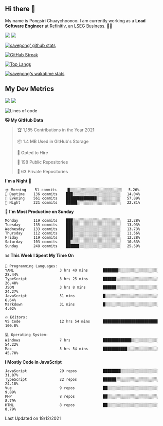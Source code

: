 ## Hi there 👋

My name is Pongsiri Chuaychoonoo. I am currently working as a **Lead Software Engineer** at [Refinitiv, an LSEG Business](https://www.refinitiv.com). 👨‍💻

[<img src="https://img.shields.io/badge/savepong.com-%230077B5.svg?&style=for-the-badge&color=81e6d9" />](https://savepong.com)
[<img src="https://img.shields.io/badge/linkedin-%230077B5.svg?&style=for-the-badge&logo=linkedin&logoColor=white" />](https://www.linkedin.com/in/savepong)

[![savepong' github stats](https://github-readme-stats.vercel.app/api?username=savepong&show_icons=true&count_private=true&theme=gotham&hide_border=true&bg_color=00000000&text_color=768390FF)](https://savepong.com/posts/stats)

[![GitHub Streak](https://github-readme-streak-stats.herokuapp.com?user=savepong&theme=gotham&hide_border=true&background=00000000&dates=768390FF)](https://savepong.com/posts/stats)

[![Top Langs](https://github-readme-stats.vercel.app/api/top-langs/?username=savepong&layout=compact&langs_count=10&theme=gotham&hide_border=true&bg_color=00000000&text_color=768390FF)](https://savepong.com/posts/stats)

[![savepong's wakatime stats](https://github-readme-stats.vercel.app/api/wakatime?username=@savepong&layout=default&theme=gotham&hide_border=true&bg_color=00000000&text_color=768390FF)](https://savepong.com/posts/stats)

## My Dev Metrics

[![](https://komarev.com/ghpvc/?username=savepong&color=blue&label=Profile%20Views)](https://github.com/savepong)
[![](https://img.shields.io/github/followers/savepong?label=GitHub%20Followers)](https://github.com/savepong)

<!--START_SECTION:waka-->
![Lines of code](https://img.shields.io/badge/From%20Hello%20World%20I%27ve%20Written-4%20Million%20lines%20of%20code-blue)

**🐱 My GitHub Data** 

> 🏆 1,185 Contributions in the Year 2021
 > 
> 📦 1.4 MB Used in GitHub's Storage 
 > 
> 💼 Opted to Hire
 > 
> 📜 198 Public Repositories 
 > 
> 🔑 63 Private Repositories  
 > 
**I'm a Night 🦉** 

```text
🌞 Morning    51 commits     █░░░░░░░░░░░░░░░░░░░░░░░░   5.26% 
🌆 Daytime    136 commits    ███░░░░░░░░░░░░░░░░░░░░░░   14.04% 
🌃 Evening    561 commits    ██████████████░░░░░░░░░░░   57.89% 
🌙 Night      221 commits    █████░░░░░░░░░░░░░░░░░░░░   22.81%

```
📅 **I'm Most Productive on Sunday** 

```text
Monday       119 commits    ███░░░░░░░░░░░░░░░░░░░░░░   12.28% 
Tuesday      135 commits    ███░░░░░░░░░░░░░░░░░░░░░░   13.93% 
Wednesday    133 commits    ███░░░░░░░░░░░░░░░░░░░░░░   13.73% 
Thursday     112 commits    ███░░░░░░░░░░░░░░░░░░░░░░   11.56% 
Friday       119 commits    ███░░░░░░░░░░░░░░░░░░░░░░   12.28% 
Saturday     103 commits    ██░░░░░░░░░░░░░░░░░░░░░░░   10.63% 
Sunday       248 commits    ██████░░░░░░░░░░░░░░░░░░░   25.59%

```


📊 **This Week I Spent My Time On** 

```text
💬 Programming Languages: 
YAML                     3 hrs 40 mins       ███████░░░░░░░░░░░░░░░░░░   28.44% 
TypeScript               3 hrs 25 mins       ██████░░░░░░░░░░░░░░░░░░░   26.48% 
JSON                     3 hrs 8 mins        ██████░░░░░░░░░░░░░░░░░░░   24.27% 
JavaScript               51 mins             █░░░░░░░░░░░░░░░░░░░░░░░░   6.64% 
Markdown                 31 mins             █░░░░░░░░░░░░░░░░░░░░░░░░   4.02%

🔥 Editors: 
VS Code                  12 hrs 54 mins      █████████████████████████   100.0%

💻 Operating System: 
Windows                  7 hrs               █████████████░░░░░░░░░░░░   54.22% 
Mac                      5 hrs 54 mins       ███████████░░░░░░░░░░░░░░   45.78%

```

**I Mostly Code in JavaScript** 

```text
JavaScript               29 repos            ████████░░░░░░░░░░░░░░░░░   31.87% 
TypeScript               22 repos            ██████░░░░░░░░░░░░░░░░░░░   24.18% 
Vue                      9 repos             ██░░░░░░░░░░░░░░░░░░░░░░░   9.89% 
PHP                      8 repos             ██░░░░░░░░░░░░░░░░░░░░░░░   8.79% 
HTML                     8 repos             ██░░░░░░░░░░░░░░░░░░░░░░░   8.79%

```



 Last Updated on 18/12/2021
<!--END_SECTION:waka-->

<!--
**savepong/savepong** is a ✨ _special_ ✨ repository because its `README.md` (this file) appears on your GitHub profile.

Here are some ideas to get you started:

- 🔭 I’m currently working on WebComponents and TypeScript.
- 🌱 I’m currently learning ...
- 👯 I’m looking to collaborate on ...
- 🤔 I’m looking for help with ...
- 💬 Ask me about ...
- 📫 How to reach me: ...
- 😄 Pronouns: ...
- ⚡ Fun fact: ...
-->
